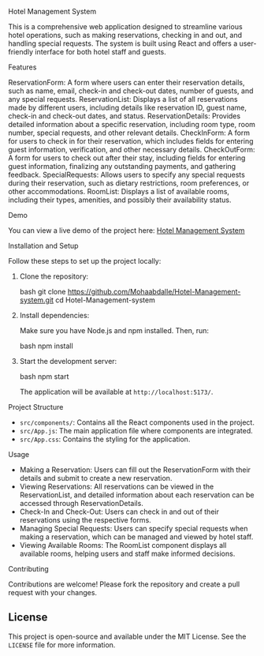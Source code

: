 Hotel Management System

This is a comprehensive web application designed to streamline various hotel operations, such as making reservations, checking in and out, and handling special requests. The system is built using React and offers a user-friendly interface for both hotel staff and guests.

Features

ReservationForm: A form where users can enter their reservation details, such as name, email, check-in and check-out dates, number of guests, and any special requests.
ReservationList: Displays a list of all reservations made by different users, including details like reservation ID, guest name, check-in and check-out dates, and status.
ReservationDetails: Provides detailed information about a specific reservation, including room type, room number, special requests, and other relevant details.
CheckInForm: A form for users to check in for their reservation, which includes fields for entering guest information, verification, and other necessary details.
CheckOutForm: A form for users to check out after their stay, including fields for entering guest information, finalizing any outstanding payments, and gathering feedback.
SpecialRequests: Allows users to specify any special requests during their reservation, such as dietary restrictions, room preferences, or other accommodations.
RoomList: Displays a list of available rooms, including their types, amenities, and possibly their availability status.

Demo

You can view a live demo of the project here: [Hotel Management System](http://localhost:5173/)

Installation and Setup

Follow these steps to set up the project locally:

1. Clone the repository:

   bash
   git clone https://github.com/Mohaabdalle/Hotel-Management-system.git
   cd Hotel-Management-system
   

2. Install dependencies:

   Make sure you have Node.js and npm installed. Then, run:

   bash
   npm install
   

3. Start the development server:

   bash
   npm start
   

   The application will be available at `http://localhost:5173/`.

Project Structure

- `src/components/`: Contains all the React components used in the project.
- `src/App.js`: The main application file where components are integrated.
- `src/App.css`: Contains the styling for the application.

 Usage

- Making a Reservation: Users can fill out the ReservationForm with their details and submit to create a new reservation.
- Viewing Reservations: All reservations can be viewed in the ReservationList, and detailed information about each reservation can be accessed through ReservationDetails.
- Check-In and Check-Out: Users can check in and out of their reservations using the respective forms.
- Managing Special Requests: Users can specify special requests when making a reservation, which can be managed and viewed by hotel staff.
- Viewing Available Rooms: The RoomList component displays all available rooms, helping users and staff make informed decisions.

 Contributing

Contributions are welcome! Please fork the repository and create a pull request with your changes.

## License

This project is open-source and available under the MIT License. See the `LICENSE` file for more information.

